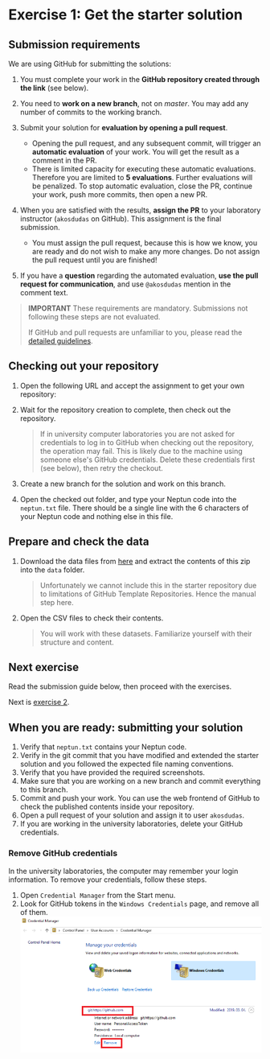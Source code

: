 # Exercise 1: Get the starter solution

## Submission requirements

We are using GitHub for submitting the solutions:

1. You must complete your work in the **GitHub repository created through the link** (see below).

1. You need to **work on a new branch**, not on _master_. You may add any number of commits to the working branch.

1. Submit your solution for **evaluation by opening a pull request**.

   - Opening the pull request, and any subsequent commit, will trigger an **automatic evaluation** of your work. You will get the result as a comment in the PR.
   - There is limited capacity for executing these automatic evaluations. Therefore you are limited to **5 evaluations**. Further evaluations will be penalized. To stop automatic evaluation, close the PR, continue your work, push more commits, then open a new PR.

1. When you are satisfied with the results, **assign the PR** to your laboratory instructor (`akosdudas` on GitHub). This assignment is the final submission.

   - You must assign the pull request, because this is how we know, you are ready and do not wish to make any more changes. Do not assign the pull request until you are finished!

1. If you have a **question** regarding the automated evaluation, **use the pull request for communication**, and use `@akosdudas` mention in the comment text.

> **IMPORTANT** These requirements are mandatory. Submissions not following these steps are not evaluated.
>
> If GitHub and pull requests are unfamiliar to you, please read the [detailed guidelines](GitHub-usage.md).

## Checking out your repository

1. Open the following URL and accept the assignment to get your own repository: <TBD>

1. Wait for the repository creation to complete, then check out the repository.

   > If in university computer laboratories you are not asked for credentials to log in to GitHub when checking out the repository, the operation may fail. This is likely due to the machine using someone else's GitHub credentials. Delete these credentials first (see below), then retry the checkout.

1. Create a new branch for the solution and work on this branch.

1. Open the checked out folder, and type your Neptun code into the `neptun.txt` file. There should be a single line with the 6 characters of your Neptun code and nothing else in this file.

## Prepare and check the data

1. Download the data files from [here](BXBooks-CSV.zip) and extract the contents of this zip into the `data` folder.

   > Unfortunately we cannot include this in the starter repository due to limitations of GitHub Template Repositories. Hence the manual step here.

1. Open the CSV files to check their contents.

   > You will work with these datasets. Familiarize yourself with their structure and content.

## Next exercise

Read the submission guide below, then proceed with the exercises.

Next is [exercise 2](exercise2.md).

## When you are ready: submitting your solution

1. Verify that `neptun.txt` contains your Neptun code.
1. Verify in the git commit that you have modified and extended the starter solution and you followed the expected file naming conventions.
1. Verify that you have provided the required screenshots.
1. Make sure that you are working on a new branch and commit everything to this branch.
1. Commit and push your work. You can use the web frontend of GitHub to check the published contents inside your repository.
1. Open a pull request of your solution and assign it to user `akosdudas`.
1. If you are working in the university laboratories, delete your GitHub credentials.

### Remove GitHub credentials

In the university laboratories, the computer may remember your login information. To remove your credentials, follow these steps.

1. Open `Credential Manager` from the Start menu.
1. Look for GitHub tokens in the `Windows Credentials` page, and remove all of them.
   ![Remove existing GitHub access token](images/git-credential-remove.png)
